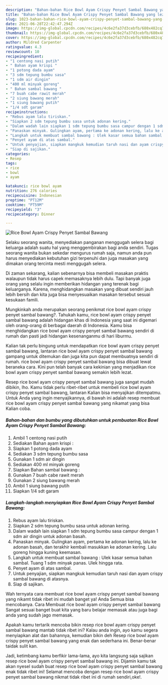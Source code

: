 ```yaml
---
description: "Bahan-bahan Rice Bowl Ayam Crispy Penyet Sambal Bawang yang lezat dan Mudah Dibuat"
title: "Bahan-bahan Rice Bowl Ayam Crispy Penyet Sambal Bawang yang lezat dan Mudah Dibuat"
slug: 1023-bahan-bahan-rice-bowl-ayam-crispy-penyet-sambal-bawang-yang-lezat-dan-mudah-dibuat
date: 2021-06-28T22:42:47.294Z
image: https://img-global.cpcdn.com/recipes/4c6e2fa37d3cebfb/680x482cq70/rice-bowl-ayam-crispy-penyet-sambal-bawang-foto-resep-utama.jpg
thumbnail: https://img-global.cpcdn.com/recipes/4c6e2fa37d3cebfb/680x482cq70/rice-bowl-ayam-crispy-penyet-sambal-bawang-foto-resep-utama.jpg
cover: https://img-global.cpcdn.com/recipes/4c6e2fa37d3cebfb/680x482cq70/rice-bowl-ayam-crispy-penyet-sambal-bawang-foto-resep-utama.jpg
author: Mildred Carpenter
ratingvalue: 4.3
reviewcount: 10
recipeingredient:
- "1 centong nasi putih"
- " Bahan ayam krispi "
- "1 potong dada ayam"
- "3 sdm tepung bumbu sasa"
- "1 sdm air dingin"
- "400 ml minyak goreng"
- " Bahan sambal bawang "
- "7 buah cabe rawit merah"
- "2 siung bawang merah"
- "1 siung bawang putih"
- "1/4 sdt garam"
recipeinstructions:
- "Rebus ayam lalu tiriskan."
- "Siapkan 2 sdm tepung bumbu sasa untuk adonan kering."
- "Dalam wadah lain siapkan 1 sdm tepung bumbu sasa campur dengan 1 sdm air dingin untuk adonan basah."
- "Panaskan minyak. Gulingkan ayam, pertama ke adonan kering, lalu ke adonan basah, dan terakhir kembali masukkan ke adonan kering. Lalu goreng hingga kuning keemasan."
- "Langkah untuk membuat sambal bawang : Ulek kasar semua bahan sambal. Tuang 1 sdm minyak panas. Ulek hingga rata."
- "Penyet ayam di atas sambal."
- "Untuk penyajian, siapkan mangkuk kemudian taruh nasi dan ayam crispy sambal bawang di atasnya."
- "Siap di sajikan."
categories:
- Resep
tags:
- rice
- bowl
- ayam

katakunci: rice bowl ayam 
nutrition: 276 calories
recipecuisine: Indonesian
preptime: "PT12M"
cooktime: "PT59M"
recipeyield: "3"
recipecategory: Dinner

---
```



![Rice Bowl Ayam Crispy Penyet Sambal Bawang](https://img-global.cpcdn.com/recipes/4c6e2fa37d3cebfb/680x482cq70/rice-bowl-ayam-crispy-penyet-sambal-bawang-foto-resep-utama.jpg)

Selaku seorang wanita, menyediakan panganan menggugah selera bagi keluarga adalah suatu hal yang menggembirakan bagi anda sendiri. Tugas seorang  wanita bukan sekedar mengurus rumah saja, namun anda pun harus menyediakan kebutuhan gizi terpenuhi dan juga masakan yang dimakan orang tercinta mesti menggugah selera.

Di zaman  sekarang, kalian sebenarnya bisa membeli masakan praktis walaupun tidak harus capek memasaknya lebih dulu. Tapi banyak juga orang yang selalu ingin memberikan hidangan yang terenak bagi keluarganya. Karena, menghidangkan masakan yang dibuat sendiri jauh lebih bersih dan kita juga bisa menyesuaikan masakan tersebut sesuai kesukaan famili. 



Mungkinkah anda merupakan seorang penikmat rice bowl ayam crispy penyet sambal bawang?. Tahukah kamu, rice bowl ayam crispy penyet sambal bawang adalah hidangan khas di Indonesia yang saat ini digemari oleh orang-orang di berbagai daerah di Indonesia. Kamu bisa menghidangkan rice bowl ayam crispy penyet sambal bawang sendiri di rumah dan pasti jadi hidangan kesenanganmu di hari liburmu.

Kalian tak perlu bingung untuk mendapatkan rice bowl ayam crispy penyet sambal bawang, lantaran rice bowl ayam crispy penyet sambal bawang gampang untuk ditemukan dan juga kita pun dapat membuatnya sendiri di rumah. rice bowl ayam crispy penyet sambal bawang bisa dibuat lewat beraneka cara. Kini pun telah banyak cara kekinian yang menjadikan rice bowl ayam crispy penyet sambal bawang semakin lebih lezat.

Resep rice bowl ayam crispy penyet sambal bawang juga sangat mudah dibikin, lho. Kamu tidak perlu ribet-ribet untuk membeli rice bowl ayam crispy penyet sambal bawang, lantaran Kalian bisa menyajikan ditempatmu. Untuk Anda yang ingin menyajikannya, di bawah ini adalah resep membuat rice bowl ayam crispy penyet sambal bawang yang nikamat yang bisa Kalian coba.

<!--inarticleads1-->

##### Bahan-bahan dan bumbu yang dibutuhkan untuk pembuatan Rice Bowl Ayam Crispy Penyet Sambal Bawang:

1. Ambil 1 centong nasi putih
1. Sediakan  Bahan ayam krispi :
1. Siapkan 1 potong dada ayam
1. Sediakan 3 sdm tepung bumbu sasa
1. Gunakan 1 sdm air dingin
1. Sediakan 400 ml minyak goreng
1. Siapkan  Bahan sambal bawang :
1. Gunakan 7 buah cabe rawit merah
1. Gunakan 2 siung bawang merah
1. Ambil 1 siung bawang putih
1. Siapkan 1/4 sdt garam




<!--inarticleads2-->

##### Langkah-langkah menyiapkan Rice Bowl Ayam Crispy Penyet Sambal Bawang:

1. Rebus ayam lalu tiriskan.
1. Siapkan 2 sdm tepung bumbu sasa untuk adonan kering.
1. Dalam wadah lain siapkan 1 sdm tepung bumbu sasa campur dengan 1 sdm air dingin untuk adonan basah.
1. Panaskan minyak. Gulingkan ayam, pertama ke adonan kering, lalu ke adonan basah, dan terakhir kembali masukkan ke adonan kering. Lalu goreng hingga kuning keemasan.
1. Langkah untuk membuat sambal bawang : Ulek kasar semua bahan sambal. Tuang 1 sdm minyak panas. Ulek hingga rata.
1. Penyet ayam di atas sambal.
1. Untuk penyajian, siapkan mangkuk kemudian taruh nasi dan ayam crispy sambal bawang di atasnya.
1. Siap di sajikan.




Wah ternyata cara membuat rice bowl ayam crispy penyet sambal bawang yang nikamt tidak ribet ini mudah banget ya! Anda Semua bisa mencobanya. Cara Membuat rice bowl ayam crispy penyet sambal bawang Sangat sesuai banget buat kita yang baru belajar memasak atau juga bagi anda yang sudah jago memasak.

Apakah kamu tertarik mencoba bikin resep rice bowl ayam crispy penyet sambal bawang mantab tidak ribet ini? Kalau anda ingin, ayo kamu segera menyiapkan alat dan bahannya, kemudian bikin deh Resep rice bowl ayam crispy penyet sambal bawang yang enak dan sederhana ini. Benar-benar taidak sulit kan. 

Jadi, ketimbang kamu berfikir lama-lama, ayo kita langsung saja sajikan resep rice bowl ayam crispy penyet sambal bawang ini. Dijamin kamu tak akan nyesel sudah buat resep rice bowl ayam crispy penyet sambal bawang enak tidak ribet ini! Selamat mencoba dengan resep rice bowl ayam crispy penyet sambal bawang nikmat tidak ribet ini di rumah sendiri,oke!.


